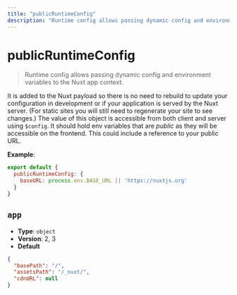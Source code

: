 ```yaml
---
title: "publicRuntimeConfig"
description: "Runtime config allows passing dynamic config and environment variables to the Nuxt app context."
---
```

# publicRuntimeConfig

> Runtime config allows passing dynamic config and environment variables to the Nuxt app context.

It is added to the Nuxt payload so there is no need to rebuild to update your configuration in development or if your application is served by the Nuxt server. (For static sites you will still need to regenerate your site to see changes.)
The value of this object is accessible from both client and server using `$config`. It should hold env variables that are _public_ as they will be accessible on the frontend. This could include a reference to your public URL.

**Example**:
```js
export default {
  publicRuntimeConfig: {
    baseURL: process.env.BASE_URL || 'https://nuxtjs.org'
  }
}
```

## `app`

- **Type**: `object`
- **Version**: 2, 3
- **Default**
```json
{
  "basePath": "/",
  "assetsPath": "/_nuxt/",
  "cdnURL": null
}
```

